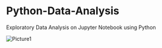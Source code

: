 # Python-Data-Analysis
Exploratory Data Analysis on Jupyter Notebook using Python


![Picture1](https://github.com/himanshu9000/Python-Data-Analysis/assets/111194171/03529651-1567-43a5-a45d-d06f2f363b36)



